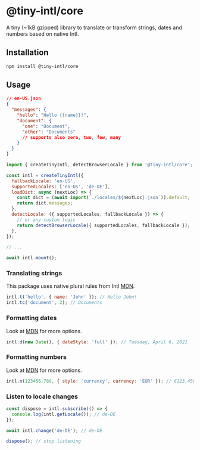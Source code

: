 # @tiny-intl/core

A tiny (~1kB gzipped) library to translate or transform strings, dates and numbers based on native Intl.

## Installation

```bash
npm install @tiny-intl/core
```

## Usage

```json
// en-US.json
{
  "messages": {
    "hello": "Hello {{name}}!",
    "document": {
      "one": "Document",
      "other": "Documents"
      // supports also zero, two, few, many
    }
  }
}
```

```js
import { createTinyIntl, detectBrowserLocale } from '@tiny-intl/core';

const intl = createTinyIntl({
  fallbackLocale: 'en-US',
  supportedLocales: ['en-US', 'de-DE'],
  loadDict: async (nextLoc) => {
    const dict = (await import(`./locales/${nextLoc}.json`)).default;
    return dict.messages;
  },
  detectLocale: ({ supportedLocales, fallbackLocale }) => {
    // or any custom logic
    return detectBrowserLocale({ supportedLocales, fallbackLocale });
  },
});

// ...

await intl.mount();
```

### Translating strings

This package uses native plural rules from Intl [MDN](https://developer.mozilla.org/en-US/docs/Web/JavaScript/Reference/Global_Objects/Intl/PluralRules).

```js
intl.t('hello', { name: 'John' }); // Hello John!
intl.tc('document', 2); // Documents
```

### Formatting dates

Look at [MDN](https://developer.mozilla.org/en-US/docs/Web/JavaScript/Reference/Global_Objects/Intl/DateTimeFormat) for more options.

```js
intl.d(new Date(), { dateStyle: 'full' }); // Tuesday, April 6, 2021
```

### Formatting numbers

Look at [MDN](https://developer.mozilla.org/en-US/docs/Web/JavaScript/Reference/Global_Objects/Intl/NumberFormat) for more options.

```js
intl.n(123456.789, { style: 'currency', currency: 'EUR' }); // €123,456.79
```

### Listen to locale changes

```js
const dispose = intl.subscribe(() => {
  console.log(intl.getLocale()); // de-DE
});

await intl.change('de-DE'); // de-DE

dispose(); // stop listening
```
